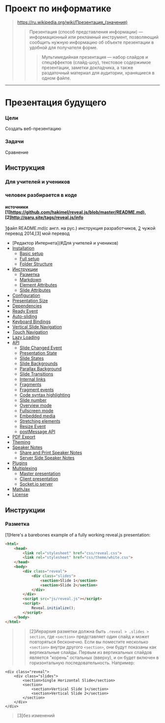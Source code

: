 #	Проект по информатике

>	https://ru.wikipedia.org/wiki/Презентация_(значения)
>>Презентация (способ представления информации) — информационный или рекламный инструмент, позволяющий сообщить нужную информацию об объекте презентации в удобной для получателя форме.
>>>Мультимедийная презентация — набор слайдов и спецэффектов (слайд-шоу), текстовое содержимое презентации, заметки докладчика, а также раздаточный материал для аудитории, хранящиеся в одном файле.

---

#	Презентация будущего	#

### Цели
Создать веб-презентацию
### Задачи

Сравнение

##	Инструкция

###	Для учителей и учеников

###	человек разбирается в коде
####	источники [1]https://github.com/hakimel/reveal.js/blob/master/README.md), [2]http://qaru.site/tags/reveal.js/info
[1](https://github.com/hakimel/reveal.js/blob/master/README.md)файл README.md(с англ. на рус.) инструкция разработчиков, [2](http://qaru.site/tags/reveal.js/info) чужой перевод 2014,[3] мой перевод
- [Редактор Интернета](#Для учителей и учеников)
- [Installation](#installation)
  - [Basic setup](#basic-setup)
  - [Full setup](#full-setup)
  - [Folder Structure](#folder-structure)
- [Инструкции](#Инструкции)
  - [Разметка](#Разметка)
  - [Markdown](#markdown)
  - [Element Attributes](#element-attributes)
  - [Slide Attributes](#slide-attributes)
- [Configuration](#configuration)
- [Presentation Size](#presentation-size)
- [Dependencies](#dependencies)
- [Ready Event](#ready-event)
- [Auto-sliding](#auto-sliding)
- [Keyboard Bindings](#keyboard-bindings)
- [Vertical Slide Navigation](#vertical-slide-navigation)
- [Touch Navigation](#touch-navigation)
- [Lazy Loading](#lazy-loading)
- [API](#api)
  - [Slide Changed Event](#slide-changed-event)
  - [Presentation State](#presentation-state)
  - [Slide States](#slide-states)
  - [Slide Backgrounds](#slide-backgrounds)
  - [Parallax Background](#parallax-background)
  - [Slide Transitions](#slide-transitions)
  - [Internal links](#internal-links)
  - [Fragments](#fragments)
  - [Fragment events](#fragment-events)
  - [Code syntax highlighting](#code-syntax-highlighting)
  - [Slide number](#slide-number)
  - [Overview mode](#overview-mode)
  - [Fullscreen mode](#fullscreen-mode)
  - [Embedded media](#embedded-media)
  - [Stretching elements](#stretching-elements)
  - [Resize Event](#resize-event)
  - [postMessage API](#postmessage-api)
- [PDF Export](#pdf-export)
- [Theming](#theming)
- [Speaker Notes](#speaker-notes)
  - [Share and Print Speaker Notes](#share-and-print-speaker-notes)
  - [Server Side Speaker Notes](#server-side-speaker-notes)
- [Plugins](#plugins)
- [Multiplexing](#multiplexing)
  - [Master presentation](#master-presentation)
  - [Client presentation](#client-presentation)
  - [Socket.io server](#socketio-server)
- [MathJax](#mathjax)
- [License](#license)
## Инструкции
### Разметка
[1]Here's a barebones example of a fully working reveal.js presentation:
```html
<html>
	<head>
		<link rel="stylesheet" href="css/reveal.css">
		<link rel="stylesheet" href="css/theme/white.css">
	</head>
	<body>
		<div class="reveal">
			<div class="slides">
				<section>Slide 1</section>
				<section>Slide 2</section>
			</div>
		</div>
		<script src="js/reveal.js"></script>
		<script>
			Reveal.initialize();
		</script>
	</body>
</html>
```
</html>

>> [2]Иерархия разметки должна быть `.reveal > .slides > section`, где `<section>` представляет один слайд и может повторяться бесконечно. Если вы поместите несколько `<section>` внутри другого `<section>`, они будут показаны как вертикальные слайды. Первым из вертикальных слайдов является "корень" остальных (вверху), и он будет включен в горизонтальную последовательность. Например:
>
 	<div class="reveal">
		<div class="slides">
			<section>Single Horizontal Slide</section>
			<section>
				<section>Vertical Slide 1</section>
				<section>Vertical Slide 2</section>
			</section>
		</div>
	</div>

>[3]без изменений

